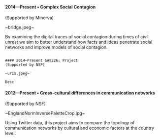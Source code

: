 #### 2014—Present &#8226; Complex Social Contagion
(Supported by Minerva) 

~bridge.jpeg~

By examining the digital traces of social contagion during times of 
civil unrest we aim to better understand how facts and ideas penetrate 
social networks and improve models of social contagion.

~~~

#### 2014—Present &#8226; Project
(Supported by NSF)

~uris.jpeg~

Desc

~~~

#### 2012—Present &#8226; Cross-cultural differences in communication networks
(Supported by NSF)

~EnglandNormInversePaletteCrop.jpg~

Using Twitter data, this project aims to compare the topology of 
communication networks by cultural and economic factors at the country level.

~~~
